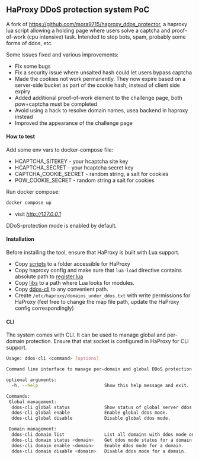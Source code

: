 ## HaProxy DDoS protection system PoC

A fork of https://github.com/mora9715/haproxy_ddos_protector, a haproxy lua script allowing a holding page where users solve a captcha and proof-of-work (cpu intensive) task.
Intended to stop bots, spam, probably some forms of ddos, etc.

Some issues fixed and various improvements:

- Fix some bugs
- Fix a security issue where unsalted hash could let users bypass captcha
- Made the cookies not work permanently. They now expire based on a server-side bucket as part of the cookie hash, instead of client side expiry
- Added additional proof-of-work element to the challenge page, both pow+captcha must be completed
- Avoid using a hack to resolve domain names, usea backend in haproxy instead
- Improved the appearance of the challenge page

#### How to test

Add some env vars to docker-compose file:

- HCAPTCHA_SITEKEY - your hcaptcha site key
- HCAPTCHA_SECRET - your hcaptcha secret key
- CAPTCHA_COOKIE_SECRET - random string, a salt for cookies
- POW_COOKIE_SECRET - random string a salt for cookies


Run docker compose:
```bash
docker compose up
```

- visit *http://127.0.0.1*

DDoS-protection mode is enabled by default.

#### Installation
Before installing the tool, ensure that HaProxy is built with Lua support.

- Copy [scripts](src/scripts) to a folder accessible for HaProxy
- Copy haproxy config and make sure that `lua-load` directive contains absolute path to [register.lua](src/scripts/register.lua)
- Copy [libs](src/libs) to a path where Lua looks for modules.
- Copy [ddos-cli](src/cli/ddos-cli) to any convenient path.
- Create `/etc/haproxy/domains_under_ddos.txt` with write permissions for HaProxy (feel free to change the map file path, update the HaProxy config correspondingly)

#### CLI
The system comes with CLI. It can be used to manage global and per-domain protection.
Ensure that stat socket is configured in HaProxy for CLI support.
```bash
Usage: ddos-cli <command> [options]

Command line interface to manage per-domain and global DDoS protection.

optional arguments:
  -h, --help                         Show this help message and exit.

Commands:
 Global management:
  ddos-cli global status             Show status of global server ddos mode.
  ddos-cli global enable             Enable global ddos mode.
  ddos-cli global disable            Disable global ddos mode.

 Domain management:
  ddos-cli domain list               List all domains with ddos mode on.
  ddos-cli domain status <domain>    Get ddos mode status for a domain.
  ddos-cli domain enable <domain>    Enable ddos mode for a domain.
  ddos-cli domain disable <domain>   Disable ddos mode for a domain.

```
